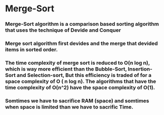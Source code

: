 # Merge-Sort
### Merge-Sort algorithm is a comparison based sorting algorithm that uses the technique of Devide and Conquer
### Merge sort algorithm first devides and the merge that devided items in sorted order.  

### The time complexity of merge sort is reduced to O(n log n), which is way more efficient than the  Bubble-Sort, Insertion-Sort and Selection-sort, But this efficiency is traded of for a space complexity of O ( n log n). The algorithms that have the time complexity of O(n^2) have the space complexity of O(1).
### Somtimes we have to sacrifice RAM (space) and somtimes when space is limited than we have to sacrific Time.